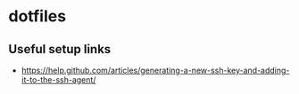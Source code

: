 # dotfiles

## Useful setup links

* https://help.github.com/articles/generating-a-new-ssh-key-and-adding-it-to-the-ssh-agent/
